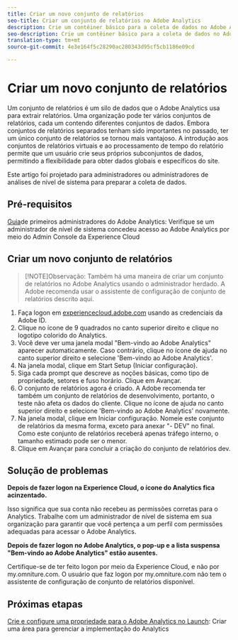 ```yaml
---
title: Criar um novo conjunto de relatórios
seo-title: Criar um conjunto de relatórios no Adobe Analytics
description: Crie um contêiner básico para a coleta de dados no Adobe Analytics.
seo-description: Crie um contêiner básico para a coleta de dados no Adobe Analytics.
translation-type: tm+mt
source-git-commit: 4e3e164f5c28290ac280343d95cf5cb1186e09cd

---
```



# Criar um novo conjunto de relatórios

Um conjunto de relatórios é um silo de dados que o Adobe Analytics usa para extrair relatórios. Uma organização pode ter vários conjuntos de relatórios, cada um contendo diferentes conjuntos de dados. Embora conjuntos de relatórios separados tenham sido importantes no passado, ter um único conjunto de relatórios se tornou mais vantajoso. A introdução aos conjuntos de relatórios virtuais e ao processamento de tempo do relatório permite que um usuário crie seus próprios subconjuntos de dados, permitindo a flexibilidade para obter dados globais e específicos do site.

Este artigo foi projetado para administradores ou administradores de análises de nível de sistema para preparar a coleta de dados.

## Pré-requisitos

[Guia](first-admin-guide.md)de primeiros administradores do Adobe Analytics: Verifique se um administrador de nível de sistema concedeu acesso ao Adobe Analytics por meio do Admin Console da Experience Cloud

## Criar um novo conjunto de relatórios

> [!NOTE]Observação: Também há uma maneira de criar um conjunto de relatórios no Adobe Analytics usando o administrador herdado. A Adobe recomenda usar o assistente de configuração de conjunto de relatórios descrito aqui.

1. Faça logon em [experiencecloud.adobe.com](https://experiencecloud.adobe.com) usando as credenciais da Adobe ID.
1. Clique no ícone de 9 quadrados no canto superior direito e clique no logotipo colorido do Analytics.
1. Você deve ver uma janela modal "Bem-vindo ao Adobe Analytics" aparecer automaticamente. Caso contrário, clique no ícone de ajuda no canto superior direito e selecione 'Bem-vindo ao Adobe Analytics'.
1. Na janela modal, clique em Start Setup (Iniciar configuração).
1. Siga cada prompt que descreve as noções básicas, como tipo de propriedade, setores e fuso horário.  Clique em Avançar.
1. O conjunto de relatórios agora é criado. A Adobe recomenda ter também um conjunto de relatórios de desenvolvimento, portanto, o teste não afeta os dados do cliente. Clique no ícone de ajuda no canto superior direito e selecione 'Bem-vindo ao Adobe Analytics' novamente.
1. Na janela modal, clique em Iniciar configuração.
Nomeie este conjunto de relatórios da mesma forma, exceto para anexar "- DEV" no final. Como este conjunto de relatórios receberá apenas tráfego interno, o tamanho estimado pode ser o menor.
1. Clique em Avançar para concluir a criação do conjunto de relatórios dev.

## Solução de problemas

**Depois de fazer logon na Experience Cloud, o ícone do Analytics fica acinzentado.**

Isso significa que sua conta não recebeu as permissões corretas para o Analytics. Trabalhe com um administrador de nível de sistema em sua organização para garantir que você pertença a um perfil com permissões adequadas para acessar o Adobe Analytics.

**Depois de fazer logon no Adobe Analytics, o pop-up e a lista suspensa "Bem-vindo ao Adobe Analytics" estão ausentes.**

Certifique-se de ter feito logon por meio da Experience Cloud, e não por my.omniture.com. O usuário que faz logon por my.omniture.com não tem o assistente de configuração de conjunto de relatórios disponível.

## Próximas etapas

[Crie e configure uma propriedade para o Adobe Analytics no Launch](/help/implement/implement-with-launch/create-analytics-property.md): Criar uma área para gerenciar a implementação do Analytics
